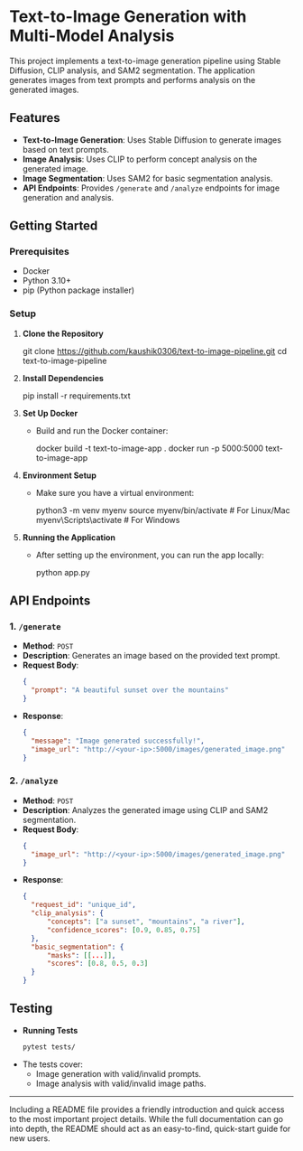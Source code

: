 
# Text-to-Image Generation with Multi-Model Analysis

This project implements a text-to-image generation pipeline using Stable Diffusion, CLIP analysis, and SAM2 segmentation. The application generates images from text prompts and performs analysis on the generated images.

## Features
- **Text-to-Image Generation**: Uses Stable Diffusion to generate images based on text prompts.
- **Image Analysis**: Uses CLIP to perform concept analysis on the generated image.
- **Image Segmentation**: Uses SAM2 for basic segmentation analysis.
- **API Endpoints**: Provides `/generate` and `/analyze` endpoints for image generation and analysis.

## Getting Started

### Prerequisites
- Docker
- Python 3.10+
- pip (Python package installer)

### Setup
1. **Clone the Repository**

   git clone https://github.com/kaushik0306/text-to-image-pipeline.git
   cd text-to-image-pipeline
  

2. **Install Dependencies**
  
   pip install -r requirements.txt
   

3. **Set Up Docker**
   - Build and run the Docker container:
     
     docker build -t text-to-image-app .
     docker run -p 5000:5000 text-to-image-app
     

4. **Environment Setup**
   - Make sure you have a virtual environment:
     
     python3 -m venv myenv
     source myenv/bin/activate  # For Linux/Mac
     myenv\Scripts\activate  # For Windows
     

5. **Running the Application**
   - After setting up the environment, you can run the app locally:
    
     python app.py
    

## API Endpoints

### 1. `/generate`
- **Method**: `POST`
- **Description**: Generates an image based on the provided text prompt.
- **Request Body**: 
  ```json
  {
    "prompt": "A beautiful sunset over the mountains"
  }
  ```
- **Response**:
  ```json
  {
    "message": "Image generated successfully!",
    "image_url": "http://<your-ip>:5000/images/generated_image.png"
  }
  ```

### 2. `/analyze`
- **Method**: `POST`
- **Description**: Analyzes the generated image using CLIP and SAM2 segmentation.
- **Request Body**: 
  ```json
  {
    "image_url": "http://<your-ip>:5000/images/generated_image.png"
  }
  ```
- **Response**:
  ```json
  {
    "request_id": "unique_id",
    "clip_analysis": {
        "concepts": ["a sunset", "mountains", "a river"],
        "confidence_scores": [0.9, 0.85, 0.75]
    },
    "basic_segmentation": {
        "masks": [[...]],
        "scores": [0.8, 0.5, 0.3]
    }
  }
  ```

## Testing
- **Running Tests**
   ```bash
   pytest tests/
   ```
- The tests cover:
   - Image generation with valid/invalid prompts.
   - Image analysis with valid/invalid image paths.
   


---

Including a README file provides a friendly introduction and quick access to the most important project details. While the full documentation can go into depth, the README should act as an easy-to-find, quick-start guide for new users.
